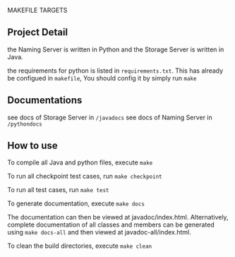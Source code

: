 MAKEFILE TARGETS

## Project Detail
the Naming Server is written in Python and the Storage Server is written in Java.

the requirements for python is listed in `requirements.txt`. This has already be configued in `makefile`, You should config it by simply run `make`


## Documentations
see docs of Storage Server in `/javadocs`
see docs of Naming Server in `/pythondocs`


## How to use
To compile all Java and python files, execute
        `make`

To run all checkpoint test cases, run
        `make checkpoint`

To run all test cases, run
        `make test`

To generate documentation, execute
        `make docs`

The documentation can then be viewed at javadoc/index.html. 
Alternatively, complete documentation of all classes and members can be
generated using
        `make docs-all`
and then viewed at javadoc-all/index.html.

To clean the build directories, execute
        `make clean`
